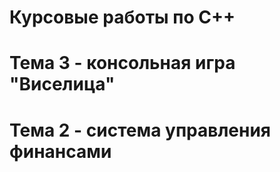 # Курсовые работы по С++ 
# Тема 3 - консольная игра "Виселица"
# Тема 2 - система управления финансами
